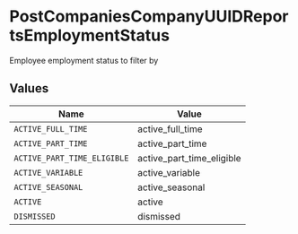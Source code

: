# PostCompaniesCompanyUUIDReportsEmploymentStatus

Employee employment status to filter by


## Values

| Name                        | Value                       |
| --------------------------- | --------------------------- |
| `ACTIVE_FULL_TIME`          | active_full_time            |
| `ACTIVE_PART_TIME`          | active_part_time            |
| `ACTIVE_PART_TIME_ELIGIBLE` | active_part_time_eligible   |
| `ACTIVE_VARIABLE`           | active_variable             |
| `ACTIVE_SEASONAL`           | active_seasonal             |
| `ACTIVE`                    | active                      |
| `DISMISSED`                 | dismissed                   |